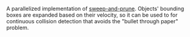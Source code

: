 A parallelized implementation of [sweep-and-prune](https://en.wikipedia.org/wiki/Sweep_and_prune). Objects' bounding boxes are expanded based on their velocity, so it can be used to for continuous collision detection that avoids the "bullet through paper" problem.
